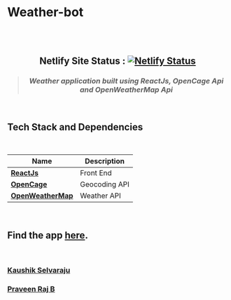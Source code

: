 # Weather-bot

<br>

<div align="center">
<br>

## Netlify Site Status : [![Netlify Status](https://api.netlify.com/api/v1/badges/60302b2f-1de6-4747-bc69-a232f315359e/deploy-status)](https://app.netlify.com/sites/weather-bot/deploys)

> ### _Weather application built using ReactJs, OpenCage Api and OpenWeatherMap Api_

</div>

<br>

## Tech Stack and Dependencies

<br>

| <div align ="center">Name </div>                     | <div align = "center">Description</div> |
| ---------------------------------------------------- | --------------------------------------- |
| **[ReactJs](https://reactjs.org)**                   | Front End                               |
| **[OpenCage](https://opencagedata.com/)**            | Geocoding API                           |
| **[OpenWeatherMap](https://openweathermap.org/api)** | Weather API                             |

<br>

## Find the app [here](https://weather-bot.netlify.app/).

<br>

### [**Kaushik Selvaraju**](https://github.com/Kaushikselvaraju)

### [**Praveen Raj B**](https://github.com/praveenrajb08)
